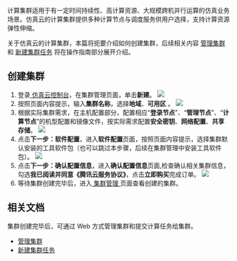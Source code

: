 计算集群适用于有一定时间持续性、高计算资源、大规模跨机并行运算的仿真业务场景。仿真云的计算集群提供多种计算节点与调度服务供用户选择，支持计算资源弹性伸缩。

关于仿真云的计算集群，本篇将扼要介绍如何创建集群，后续相关内容 [管理集群](https://cloud.tencent.com/document/product/1357/63859) 和 [新建集群任务](https://cloud.tencent.com/document/product/1357/63858) 将在操作指南部分展开介绍。

## 创建集群
1. 登录[ 仿真云控制台](https://console.cloud.tencent.com/cloudsim/cluster-list)，在集群管理页面，单击**新建**。
![](https://qcloudimg.tencent-cloud.cn/raw/d2731b63dbd76f8d8dd8402e827dc762.png)
2. 按照页面内容提示，输入**集群名称**，选择**地域**、**可用区** 。
![](https://qcloudimg.tencent-cloud.cn/raw/1ab72ed53132f4eec149f9a3a11afb1b.png)
3. 根据实际集群需求，在主机配置部分，配置相应“**登录节点**”、“**管理节点**”、“**计算节点**”的机型配置和镜像文件，按实际需求配置**安全密钥**、**网络配置**、**共享存储**。
![](https://qcloudimg.tencent-cloud.cn/raw/884edc9ff695dcf0cf54f9bc44c15d70.png)
4. 点击**下一步：软件配置**，进入**软件配置**页面，按照页面内容提示，选择集群默认安装的工具软件包（也可以跳过本步骤，后续在集群管理中安装工具软件包）。
![](https://qcloudimg.tencent-cloud.cn/raw/16952611f3f3b22cd70912fbb358e42f.png)
5. 点击**下一步：确认配置信息**，进入**确认配置信息**页面,检查确认相关集群信息，勾选**我已阅读并同意《腾讯云服务协议》**，点击**立即购买**完成订单。
![](https://qcloudimg.tencent-cloud.cn/raw/3ced8c3ced0ba7767857a1c7d707a146.png)
6. 等待集群创建完毕后，进入[ 集群管理 ](http://pre.cloudsim.woa.com/cloudsim/cluster)页面查看创建的集群。


## 相关文档
集群创建完毕后，可通过 Web 方式管理集群和提交计算任务给集群。
- [管理集群](https://cloud.tencent.com/document/product/1357/63859)
- [新建集群任务](https://cloud.tencent.com/document/product/1357/63858)

